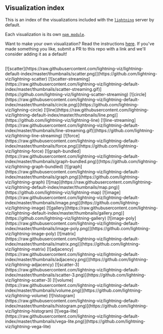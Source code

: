 Visualization index
-------------------
This is an index of the visualizations included with the [`lightning`](http://github.com/lightning-viz/lightning) server by default. 

Each visualization is its own [`npm module`](https://www.npmjs.com/search?q=lightning-visualization). 

Want to make your own visualization? Read the instructions [here](). If you've made something you like, submit a PR to this repo with a link and we'll consider adding it as a default!

<br>
[![scatter](https://raw.githubusercontent.com/lightning-viz/lightning-default-index/master/thumbnails/scatter.png)](https://github.com/lightning-viz/lightning-scatter)
[![scatter-streaming](https://raw.githubusercontent.com/lightning-viz/lightning-default-index/master/thumbnails/scatter-streaming.gif)](https://github.com/lightning-viz/lightning-scatter-streaming)
[![circle](https://raw.githubusercontent.com/lightning-viz/lightning-default-index/master/thumbnails/circle.png)](https://github.com/lightning-viz/lighning-circle)
[![line](https://raw.githubusercontent.com/lightning-viz/lightning-default-index/master/thumbnails/line.png)](https://github.com/lightning-viz/lightning-line)
[![line-streaming](https://raw.githubusercontent.com/lightning-viz/lightning-default-index/master/thumbnails/line-streaming.gif)](https://github.com/lightning-viz/lightning-line-streaming)
[![force](https://raw.githubusercontent.com/lightning-viz/lightning-default-index/master/thumbnails/force.png)](https://github.com/lightning-viz/lightning-force)
[![graph-bundled](https://raw.githubusercontent.com/lightning-viz/lightning-default-index/master/thumbnails/graph-bundled.png)](https://github.com/lightning-viz/lightning-graph-bundled)
[![graph](https://raw.githubusercontent.com/lightning-viz/lightning-default-index/master/thumbnails/graph.png)](https://github.com/lightning-viz/lightning-graph)
[![map](https://raw.githubusercontent.com/lightning-viz/lightning-default-index/master/thumbnails/map.png)](https://github.com/lightning-viz/lightning-map)
[![image](https://raw.githubusercontent.com/lightning-viz/lightning-default-index/master/thumbnails/image.png)](https://github.com/lightning-viz/lightning-image)
[![gallery](https://raw.githubusercontent.com/lightning-viz/lightning-default-index/master/thumbnails/gallery.png)](https://github.com/lightning-viz/lightning-gallery)
[![image-poly](https://raw.githubusercontent.com/lightning-viz/lightning-default-index/master/thumbnails/image-poly.png)](https://github.com/lightning-viz/lightning-image-poly)
[![matrix](https://raw.githubusercontent.com/lightning-viz/lightning-default-index/master/thumbnails/matrix.png)](https://github.com/lightning-viz/lightning-matrix)
[![adjacency](https://raw.githubusercontent.com/lightning-viz/lightning-default-index/master/thumbnails/adjacency.png)](https://github.com/lightning-viz/lightning-adjacency)
[![scatter-3](https://raw.githubusercontent.com/lightning-viz/lightning-default-index/master/thumbnails/scatter-3.png)](https://github.com/lightning-viz/lightning-scatter-3)
[![volume](https://raw.githubusercontent.com/lightning-viz/lightning-default-index/master/thumbnails/volume.png)](https://github.com/lightning-viz/lightning-volume)
[![histogram](https://raw.githubusercontent.com/lightning-viz/lightning-default-index/master/thumbnails/histogram.png)](https://github.com/lightning-viz/lightning-histogram)
[![vega-lite](https://raw.githubusercontent.com/lightning-viz/lightning-default-index/master/thumbnails/vega-lite.png)](https://github.com/lightning-viz/lightning-vega-lite)